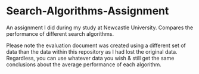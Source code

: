 # Search-Algorithms-Assignment
An assignment I did during my study at Newcastle University. Compares the performance of different search algorithms.  

Please note the evaluation document was created using a different set of data than the data within this repository as I had lost the original data. Regardless, you can use whatever data you wish & still get the same conclusions about the average performance of each algorithm. 
